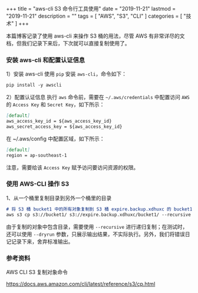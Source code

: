 +++
title = "aws-cli S3 命令行工具使用"
date = "2019-11-21"
lastmod = "2019-11-21"
description = ""
tags = [
    "AWS",
    "S3",
    "CLI"
]
categories = [
    "技术"
]
+++

本篇博客记录了使用 aws-cli 来操作 S3 桶的用法，尽管 AWS 有非常详尽的文档，但我们记录下来后，下次就可以直接复制使用了。

<!--more-->

### 安装 aws-cli 和配置认证信息

1）安装 aws-cli
使用 `pip` 安装 `aws-cli`，命令如下：
```markdown
pip install -y awscli
```

2）配置认证信息
执行 `aws` 命令前，需要在 `~/.aws/credentials` 中配置访问 `AWS` 的 `Access Key` 和 `Secret Key`，如下所示：
```markdown
[default]
aws_access_key_id = ${aws_access_key_id}
aws_secret_access_key = ${aws_access_key_id}
```
在 ~/.aws/config 中配置区域，如下所示：
```markdown
[default]
region = ap-southeast-1
```

注意，需要给该 `Access Key` 赋予访问要访问资源的权限。

### 使用 AWS-CLI 操作 S3

1、从一个桶里复制目录到另外一个桶里的目录
```markdown
# 将 S3 桶 bucket1 中的所有对象复制到 S3 桶 expire.backup.xdhuxc 的 bucket1 目录下
aws s3 cp s3://bucket1/ s3://expire.backup.xdhuxc/bucket1/ --recursive 2>./copys3_bucket1_error.log 1>/dev/null
```
由于复制的对象中包含目录，需要使用 `--recursive` 进行递归复制；在测试时，还可以使用 `--dryrun` 参数，只展示输出结果，不实际执行。另外，我们将错误日记记录下来，舍弃标准输出。


### 参考资料

AWS CLI S3 复制对象命令

https://docs.aws.amazon.com/cli/latest/reference/s3/cp.html


